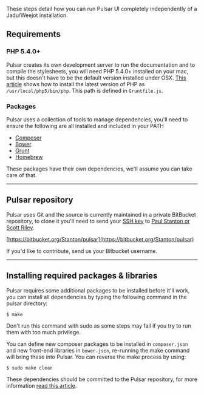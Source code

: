 These steps detail how you can run Pulsar UI completely independently of a Jadu/Weejot installation.

## Requirements

### PHP 5.4.0+

Pulsar creates its own development server to run the documentation and to compile the stylesheets, you will need PHP 5.4.0+ installed on your mac, but this doesn't have to be the default version installed under OSX. [This article](http://php-osx.liip.ch) shows how to install the latest version of PHP as `/usr/local/php5/bin/php`. This path is defined in `Gruntfile.js`.

### Packages

Pulsar uses a collection of tools to manage dependencies, you'll need to ensure the following are all installed and included in your PATH

* [Composer](http://getcomposer.org)
* [Bower](http://bower.io)
* [Grunt](http://gruntjs.com)
* [Homebrew](http://brew.sh)

These packages have their own dependencies, we'll assume you can take care of that.

---- 

## Pulsar repository

Pulsar uses Git and the source is currently maintained in a private BitBucket repository, to clone it you'll need to send your [SSH key](https://confluence.atlassian.com/display/BITBUCKET/Use+the+SSH+protocol+with+Bitbucket) to [Paul Stanton or Scott Riley](mailto:paul.stanton@jadu.net,scott.riley@jadu.net).

[https://bitbucket.org/Stanton/pulsar](https://bitbucket.org/Stanton/pulsar)

If you'd like to contribute, send us your Bitbucket username.

----

## Installing required packages & libraries

Pulsar requires some additional packages to be installed before it'll work, you can install all dependencies by typing the following command in the pulsar directory:

	$ make

Don't run this command with sudo as some steps may fail if you try to run them with too much privilege.

You can define new composer packages to be installed in `composer.json` and new front-end libraries in `bower.json`, re-running the make command will bring these into Pulsar. You can reverse the make process by using:

	$ sudo make clean

These dependencies should be committed to the Pulsar repository, for more information [read this article](http://addyosmani.com/blog/checking-in-front-end-dependencies/).